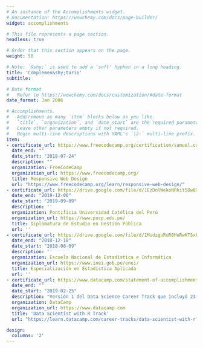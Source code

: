 ```yaml
---
# An instance of the Accomplishments widget.
# Documentation: https://wowchemy.com/docs/page-builder/
widget: accomplishments

# This file represents a page section.
headless: true

# Order that this section appears on the page.
weight: 50

# Note: `&shy;` is used to add a 'soft' hyphen in a long heading.
title: 'Complemen&shy;tario'
subtitle:

# Date format
#   Refer to https://wowchemy.com/docs/customization/#date-format
date_format: Jan 2006

# Accomplishments.
#   Add/remove as many `item` blocks below as you like.
#   `title`, `organization`, and `date_start` are the required parameters.
#   Leave other parameters empty if not required.
#   Begin multi-line descriptions with YAML's `|2-` multi-line prefix.
item:
- certificate_url: https://www.freecodecamp.org/certification/samuel.calderon/responsive-web-design
  date_end: ""
  date_start: "2018-07-24"
  description: ""
  organization: FreeCodeCamp
  organization_url: https://www.freecodecamp.org/
  title: Responsive Web Design
  url: "https://www.freecodecamp.org/learn/responsive-web-design/"
- certificate_url: https://drive.google.com/file/d/1EzDnlWekoNRkit5Dw6XAmSfEQEQQzE8j/view?usp=sharing
  date_end: "2019-12-06"
  date_start: "2019-09-09"
  description: ''
  organization: Pontificia Universidad Católica del Perú
  organization_url: https://www.pucp.edu.pe/
  title: Diplomatura de Estudio en Gestión Pública
  url: ''
- certificate_url: https://drive.google.com/file/d/1MudzguRuR6HuRwKTSxkUwl8k1_9wIRfQ/view?usp=sharing
  date_end: "2018-12-18"
  date_start: "2018-08-09"
  description: ''
  organization: Escuela Nacional de Estadística e Informática
  organization_url: https://www.inei.gob.pe/enei/
  title: Especialización en Estadística Aplicada
  url: ''
- certificate_url: https://www.datacamp.com/statement-of-accomplishment/track/631e3d11648baec6e8544ae8a323beffdb0837d0
  date_end: ""
  date_start: "2019-02-25"
  description: "Versión 1 del Data Science Career Track que incluyó 23 cursos sobre sobre Análisis Exploratorio de Datos, Machine Learning y R Markdown"
  organization: DataCamp
  organization_url: https://www.datacamp.com
  title: 'Data Scientist with R Track'
  url: "https://learn.datacamp.com/career-tracks/data-scientist-with-r?version=1"

design:
  columns: '2' 
---
```

